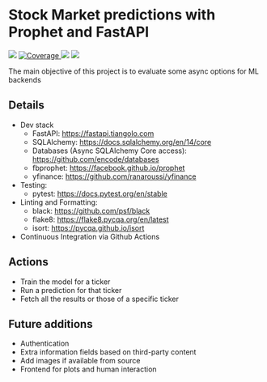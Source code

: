 # Stock Market predictions with Prophet and FastAPI

<p align="left">
   <img src="https://github.com/rafapi/fastapi-prophet/workflows/Continuous%20Integration/badge.svg?branch=master">
   <a href="https://github.com/rafapi/fastapi-prophet" target="_blank">
      <img src="https://codecov.io/gh/rafapi/fastapi-prophet/branch/master/graph/badge.svg" alt="Coverage">
   </a>
     <img src="https://img.shields.io/github/license/rafapi/fastapi-prophet">
     <img src="https://img.shields.io/github/last-commit/rafapi/fastapi-prophet">
</p>
The main objective of this project is to evaluate some async options for ML backends

## Details
* Dev stack
  * FastAPI: https://fastapi.tiangolo.com
  * SQLAlchemy: https://docs.sqlalchemy.org/en/14/core
  * Databases (Async SQLAlchemy Core access): https://github.com/encode/databases
  * fbprophet: https://facebook.github.io/prophet
  * yfinance: https://github.com/ranaroussi/yfinance
* Testing:
  * pytest: https://docs.pytest.org/en/stable
* Linting and Formatting:
  * black: https://github.com/psf/black
  * flake8: https://flake8.pycqa.org/en/latest
  * isort: https://pycqa.github.io/isort
* Continuous Integration via Github Actions

## Actions
* Train the model for a ticker
* Run a prediction for that ticker
* Fetch all the results or those of a specific ticker

## Future additions
* Authentication
* Extra information fields based on third-party content
* Add images if available from source
* Frontend for plots and human interaction
